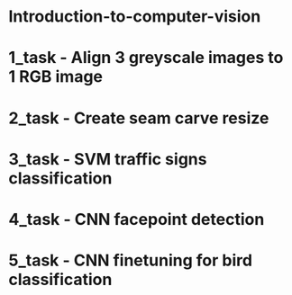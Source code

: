 # Introduction-to-computer-vision
# 1_task - Align 3 greyscale images to 1 RGB image
# 2_task - Create seam carve resize
# 3_task - SVM traffic signs classification
# 4_task - CNN facepoint detection
# 5_task - CNN finetuning for bird classification
